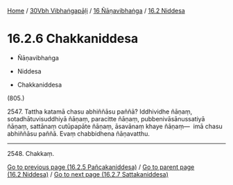 
[Home](/) / [30Vbh Vibhaṅgapāḷi](../...md) / [16 Ñāṇavibhaṅga](...md) / [16.2 Niddesa](../30Vbh/16/16.2.md)

# 16.2.6 Chakkaniddesa

* Ñāṇavibhaṅga

* Niddesa

* Chakkaniddesa

(805.)

2547\. Tattha katamā chasu abhiññāsu paññā? Iddhividhe ñāṇaṃ, sotadhātuvisuddhiyā ñāṇaṃ, paracitte ñāṇaṃ, pubbenivāsānussatiyā ñāṇaṃ, sattānaṃ cutūpapāte ñāṇaṃ, āsavānaṃ khaye ñāṇaṃ—  imā chasu abhiññāsu paññā. Evaṃ chabbidhena ñāṇavatthu.

---

2548\. Chakkaṃ.



[Go to previous page (16.2.5 Pañcakaniddesa)](16.2.5.md) / [Go to parent page (16.2 Niddesa)](../30Vbh/16/16.2.md) / [Go to next page (16.2.7 Sattakaniddesa)](16.2.7.md)


